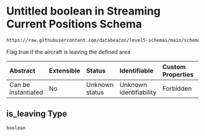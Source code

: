 # Untitled boolean in Streaming Current Positions Schema

```txt
https://raw.githubusercontent.com/databeacon/level5-schemas/main/schemas/streaming/currentPositions.schema.json#/properties/is_leaving
```

Flag true if the aircraft is leaving the defined area

| Abstract            | Extensible | Status         | Identifiable            | Custom Properties | Additional Properties | Access Restrictions | Defined In                                                                                                |
| :------------------ | :--------- | :------------- | :---------------------- | :---------------- | :-------------------- | :------------------ | :-------------------------------------------------------------------------------------------------------- |
| Can be instantiated | No         | Unknown status | Unknown identifiability | Forbidden         | Allowed               | none                | [currentPositions.schema.json\*](../../out/streaming/currentPositions.schema.json "open original schema") |

## is\_leaving Type

`boolean`
